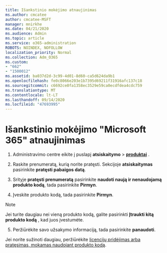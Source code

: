 ```yaml
---
title: Išankstinio mokėjimo atnaujinimas
ms.author: cmcatee
author: cmcatee-MSFT
manager: mnirkhe
ms.date: 04/21/2020
ms.audience: Admin
ms.topic: article
ms.service: o365-administration
ROBOTS: NOINDEX, NOFOLLOW
localization_priority: Normal
ms.collection: Adm_O365
ms.custom:
- "662"
- "1500012"
ms.assetid: ba037d2d-3c99-4d01-8d60-ca5d624da9b1
ms.openlocfilehash: fe0c8066e203e1b7395d69211f31916afc137c18
ms.sourcegitcommit: c6692ce0fa1358ec3529e59ca0ecdfdea4cdc759
ms.translationtype: MT
ms.contentlocale: lt-LT
ms.lasthandoff: 09/14/2020
ms.locfileid: "47693995"
---
```

# <a name="prepaid-microsoft-365-renewal"></a>Išankstinio mokėjimo "Microsoft 365" atnaujinimas

1. Administravimo centre eikite į puslapį **atsiskaitymo** \> **[produktai](https://go.microsoft.com/fwlink/p/?linkid=842054)** .

2. Raskite prenumeratą, kurią norite pratęsti. Sekcijoje **atsiskaitymas** pasirinkite **pratęsti pabaigos datą**.

3. Srityje **pratęsti prenumeratą** pasirinkite **naudoti naują ir nenaudojamą produkto kodą**, tada pasirinkite **Pirmyn**.

4. Įveskite produkto kodą, tada pasirinkite **Pirmyn**.

> [!NOTE]
> Jei turite daugiau nei vieną produkto kodą, galite pasirinkti **Įtraukti kitą produkto kodą** , kad juos įvestumėte.

5. Peržiūrėkite savo užsakymo informaciją, tada pasirinkite **panaudoti**.

Jei norite sužinoti daugiau, peržiūrėkite [licencijų pridėjimas arba pratęsimas, mokamas naudojant produkto kodą](https://docs.microsoft.com/microsoft-365/commerce/licenses/add-licenses-using-product-key).